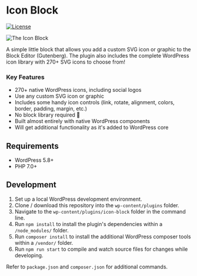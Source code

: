 # Icon Block

[![License](https://img.shields.io/badge/license-GPL--2.0%2B-blue.svg)](https://github.com/ndiego/icon-block/blob/master/LICENSE.txt)

![The Icon Block](https://github.com/ndiego/icon-block/blob/main/.wordpress-org/banner-1544x500.png)

A simple little block that allows you add a custom SVG icon or graphic to the Block Editor (Gutenberg). The plugin also includes the complete WordPress icon library with 270+ SVG icons to choose from!

### Key Features

- 270+ native WordPress icons, including social logos
- Use any custom SVG icon or graphic
- Includes some handy icon controls (link, rotate, alignment, colors, border, padding, margin, etc.)
- No block library required 🎉
- Built almost entirely with native WordPress components
- Will get additional functionality as it's added to WordPress core

## Requirements

- WordPress 5.8+
- PHP 7.0+

## Development

1. Set up a local WordPress development environment.
2. Clone / download this repository into the `wp-content/plugins` folder.
3. Navigate to the `wp-content/plugins/icon-block` folder in the command line.
4. Run `npm install` to install the plugin's dependencies within a `/node_modules/` folder.
5. Run `composer install` to install the additional WordPress composer tools within a `/vendor/` folder.
6. Run `npm run start` to compile and watch source files for changes while developing.

Refer to `package.json` and `composer.json` for additional commands.
